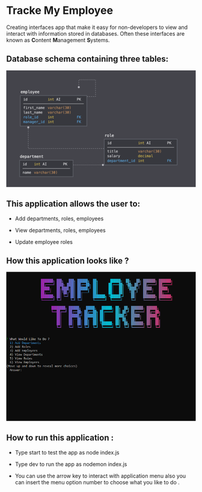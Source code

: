 # Tracke My Employee

Creating interfaces app that make it easy for non-developers to view and interact with information stored in databases. Often these interfaces are known as **C**ontent **M**anagement **S**ystems.

## Database schema containing three tables:

![Database Schema](Assets/schema.png)

 ## This application  allows the user to:

  * Add departments, roles, employees

  * View departments, roles, employees

  * Update employee roles

  ## How this application looks like ?

![Application](Assets/app.png)


  ## How to run this application :
  * Type  start to test the app as node index.js
  * Type dev to run the app as nodemon index.js

  * You can use the arrow key to interact with application menu  also you can insert the menu option number to choose what you like to do .
